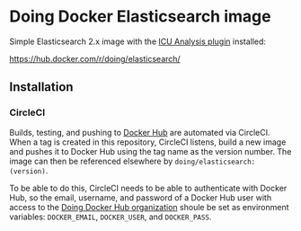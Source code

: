 # Doing Docker Elasticsearch image

Simple Elasticsearch 2.x image with the [ICU Analysis plugin](https://www.elastic.co/guide/en/elasticsearch/plugins/2.4/analysis-icu.html) installed:

https://hub.docker.com/r/doing/elasticsearch/

## Installation

### CircleCI

Builds, testing, and pushing to [Docker Hub](https://hub.docker.com/) are automated via CircleCI. When a tag is created in this repository, CircleCI listens, build a new image and pushes it to Docker Hub using the tag name as the version number. The image can then be referenced elsewhere by `doing/elasticsearch:(version)`.

To be able to do this, CircleCI needs to be able to authenticate with Docker Hub, so the email, username, and password of a Docker Hub user with access to the [Doing Docker Hub organization](https://hub.docker.com/u/doing/dashboard/) shoule be set as environment variables: `DOCKER_EMAIL`, `DOCKER_USER`, and `DOCKER_PASS`.
